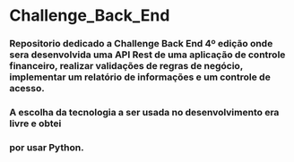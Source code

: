 # Challenge_Back_End

### Repositorio dedicado a Challenge Back End 4º edição onde sera desenvolvida uma API Rest de uma aplicação de controle financeiro, realizar validações de regras de negócio, implementar um relatório de informações e um controle de acesso.
### A escolha da tecnologia a ser usada no desenvolvimento era livre e obtei 
### por usar Python.